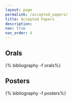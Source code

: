 ```yaml
---
layout: page
permalink: /accepted_papers/
title: Accepted Papers
description:
nav: true
nav_order: 4
---
```


## Orals

<div class="publications">
  {% bibliography -f orals%}
</div>

## Posters

<div class="publications">
  {% bibliography -f posters%}
</div>
